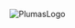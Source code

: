 ![PlumasLogo](https://user-images.githubusercontent.com/83571422/141729922-4ebc74d7-dcc3-4982-abbc-ab64f902a15e.jpg)
